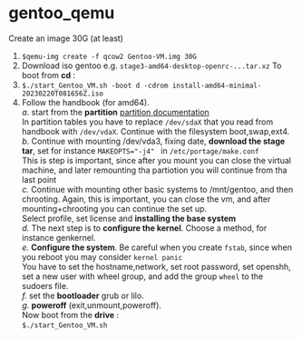 # gentoo_qemu<br>
Create an image 30G (at least)
1. ```$qemu-img create -f qcow2 Gentoo-VM.img 30G```
2. Download iso gentoo e.g. ```stage3-amd64-desktop-openrc-...tar.xz```
To boot from **cd** :
3. ```$./start_Gentoo_VM.sh -boot d -cdrom install-amd64-minimal-20230220T081656Z.iso```
4. Follow the handbook (for amd64). <br>
*a.* start from the **partition** [partition documentation](https://wiki.gentoo.org/wiki/Handbook:AMD64/Installation/Disks) <br>
In partition tables you have to replace ```/dev/sdaX``` that you read from handbook with ```/dev/vdaX```. Continue with the filesystem
boot,swap,ext4.<br>
*b.* Continue with mounting /dev/vda3, fixing date, **download the stage tar**, set for instance ```MAKEOPTS="-j4" ``` in ```/etc/portage/make.conf```<br>
This is step is important, since after you mount you can close the virtual machine, and later remounting tha partiotion you will continue from tha last point<br>
*c.* Continue with mounting other basic systems to /mnt/gentoo, and then chrooting.
Again, this is important, you can close the vm, and after mounting+chrooting you can continue the set up.<br>
Select profile, set license and **installing the base system**<br>
*d.* The next step is to **configure the kernel**. Choose a method, for instance genkernel. <br>
*e.* **Configure the system**. Be careful when you create ```fstab```, since when you reboot you may consider ```kernel panic```<br>
You have to set the hostname,network, set root password, set openshh, set a new user with wheel group, and add the group ```wheel``` to the sudoers file.<br>
*f.* set the **bootloader** grub or lilo.<br>
*g.* **poweroff** (exit,unmount,poweroff).<br>
Now boot from the **drive** :<br>
 ```$./start_Gentoo_VM.sh```
